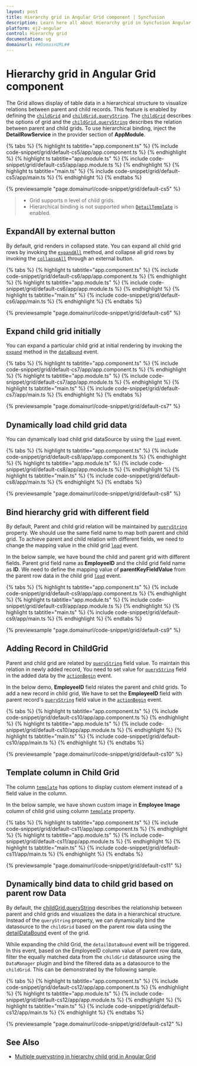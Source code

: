 ```yaml
---
layout: post
title: Hierarchy grid in Angular Grid component | Syncfusion
description: Learn here all about Hierarchy grid in Syncfusion Angular Grid component of Syncfusion Essential JS 2 and more.
platform: ej2-angular
control: Hierarchy grid 
documentation: ug
domainurl: ##DomainURL##
---
```


# Hierarchy grid in Angular Grid component

The Grid allows display of table data in a hierarchical structure to visualize relations between parent and child records.
This feature is enabled by defining the [`childGrid`](https://ej2.syncfusion.com/angular/documentation/api/grid/#childgrid) and [`childGrid.queryString`](https://ej2.syncfusion.com/angular/documentation/api/grid/#querystring).
The [`childGrid`](https://ej2.syncfusion.com/angular/documentation/api/grid/#childgrid) describes the options of grid and the [`childGrid.queryString`](https://ej2.syncfusion.com/angular/documentation/api/grid/#querystring) describes the relation between parent and child grids.
To use hierarchical binding, inject the **DetailRowService** in the provider section of **AppModule**.

{% tabs %}
{% highlight ts tabtitle="app.component.ts" %}
{% include code-snippet/grid/default-cs5/app/app.component.ts %}
{% endhighlight %}
{% highlight ts tabtitle="app.module.ts" %}
{% include code-snippet/grid/default-cs5/app/app.module.ts %}
{% endhighlight %}
{% highlight ts tabtitle="main.ts" %}
{% include code-snippet/grid/default-cs5/app/main.ts %}
{% endhighlight %}
{% endtabs %}
  
{% previewsample "page.domainurl/code-snippet/grid/default-cs5" %}
> * Grid supports n level of child grids.
> * Hierarchical binding is not supported when [`DetailTemplate`](https://ej2.syncfusion.com/angular/documentation/api/grid/#detailtemplate) is enabled.

## ExpandAll by external button

By default, grid renders in collapsed state.
You can expand all child grid rows by invoking the [`expandAll`](https://ej2.syncfusion.com/angular/documentation/api/grid/detailRow/#expandall) method, and collapse all grid rows by invoking the [`collapseAll`](https://ej2.syncfusion.com/angular/documentation/api/grid/detailRow/#collapseall) through an external button.

{% tabs %}
{% highlight ts tabtitle="app.component.ts" %}
{% include code-snippet/grid/default-cs6/app/app.component.ts %}
{% endhighlight %}
{% highlight ts tabtitle="app.module.ts" %}
{% include code-snippet/grid/default-cs6/app/app.module.ts %}
{% endhighlight %}
{% highlight ts tabtitle="main.ts" %}
{% include code-snippet/grid/default-cs6/app/main.ts %}
{% endhighlight %}
{% endtabs %}
  
{% previewsample "page.domainurl/code-snippet/grid/default-cs6" %}

## Expand child grid initially

You can expand a particular child grid at initial rendering by invoking the [`expand`](https://ej2.syncfusion.com/angular/documentation/api/grid/detailRow/#expand) method in the [`dataBound`](https://ej2.syncfusion.com/angular/documentation/api/grid/#databound) event.

{% tabs %}
{% highlight ts tabtitle="app.component.ts" %}
{% include code-snippet/grid/default-cs7/app/app.component.ts %}
{% endhighlight %}
{% highlight ts tabtitle="app.module.ts" %}
{% include code-snippet/grid/default-cs7/app/app.module.ts %}
{% endhighlight %}
{% highlight ts tabtitle="main.ts" %}
{% include code-snippet/grid/default-cs7/app/main.ts %}
{% endhighlight %}
{% endtabs %}
  
{% previewsample "page.domainurl/code-snippet/grid/default-cs7" %}

## Dynamically load child grid data

You can dynamically load child grid dataSource by using the [`load`](https://ej2.syncfusion.com/angular/documentation/api/grid/#load)  event.

{% tabs %}
{% highlight ts tabtitle="app.component.ts" %}
{% include code-snippet/grid/default-cs8/app/app.component.ts %}
{% endhighlight %}
{% highlight ts tabtitle="app.module.ts" %}
{% include code-snippet/grid/default-cs8/app/app.module.ts %}
{% endhighlight %}
{% highlight ts tabtitle="main.ts" %}
{% include code-snippet/grid/default-cs8/app/main.ts %}
{% endhighlight %}
{% endtabs %}
  
{% previewsample "page.domainurl/code-snippet/grid/default-cs8" %}

## Bind hierarchy grid with different field

By default, Parent and child grid relation will be maintained by [`queryString`](https://ej2.syncfusion.com/angular/documentation/api/grid/#querystring) property. We should use the same field name to map both parent and child grid. To achieve parent and child relation with different fields, we need to change the mapping value in the child grid [`load`](https://ej2.syncfusion.com/angular/documentation/api/grid/#load) event.

In the below sample, we have bound the child and parent grid with different fields. Parent grid field name as **EmployeeID** and the child grid field name as **ID**. We need to define the mapping value of **parentKeyFieldValue** from the parent row data in the child grid [`load`](https://ej2.syncfusion.com/angular/documentation/api/grid/#load) event.

{% tabs %}
{% highlight ts tabtitle="app.component.ts" %}
{% include code-snippet/grid/default-cs9/app/app.component.ts %}
{% endhighlight %}
{% highlight ts tabtitle="app.module.ts" %}
{% include code-snippet/grid/default-cs9/app/app.module.ts %}
{% endhighlight %}
{% highlight ts tabtitle="main.ts" %}
{% include code-snippet/grid/default-cs9/app/main.ts %}
{% endhighlight %}
{% endtabs %}
  
{% previewsample "page.domainurl/code-snippet/grid/default-cs9" %}

## Adding Record in ChildGrid

Parent and child grid are related by [`queryString`](https://ej2.syncfusion.com/angular/documentation/api/grid/#querystring) field value.
To maintain this relation in newly added record, You need to set value for [`queryString`](https://ej2.syncfusion.com/angular/documentation/api/grid/#querystring) field in the added data
by the [`actionBegin`](https://ej2.syncfusion.com/angular/documentation/api/grid/#actionbegin) event.

In the below demo, **EmployeeID** field relates the parent and child grids. To add a new record in child grid, We have to set the **EmployeeID** field with parent record's [`queryString`](https://ej2.syncfusion.com/angular/documentation/api/grid/#querystring) field value in the [`actionBegin`](https://ej2.syncfusion.com/angular/documentation/api/grid/#actionbegin) event.

{% tabs %}
{% highlight ts tabtitle="app.component.ts" %}
{% include code-snippet/grid/default-cs10/app/app.component.ts %}
{% endhighlight %}
{% highlight ts tabtitle="app.module.ts" %}
{% include code-snippet/grid/default-cs10/app/app.module.ts %}
{% endhighlight %}
{% highlight ts tabtitle="main.ts" %}
{% include code-snippet/grid/default-cs10/app/main.ts %}
{% endhighlight %}
{% endtabs %}
  
{% previewsample "page.domainurl/code-snippet/grid/default-cs10" %}

## Template column in Child Grid

The column [`template`](https://ej2.syncfusion.com/angular/documentation/api/grid/column/#template) has options to display custom element instead of a field value in the column.

In the below sample, we have shown custom image in **Employee Image** column of child grid using column [`template`](https://ej2.syncfusion.com/angular/documentation/api/grid/column/#template) property.

{% tabs %}
{% highlight ts tabtitle="app.component.ts" %}
{% include code-snippet/grid/default-cs11/app/app.component.ts %}
{% endhighlight %}
{% highlight ts tabtitle="app.module.ts" %}
{% include code-snippet/grid/default-cs11/app/app.module.ts %}
{% endhighlight %}
{% highlight ts tabtitle="main.ts" %}
{% include code-snippet/grid/default-cs11/app/main.ts %}
{% endhighlight %}
{% endtabs %}
  
{% previewsample "page.domainurl/code-snippet/grid/default-cs11" %}

## Dynamically bind data to child grid based on parent row Data

By default, the [childGrid.queryString](https://ej2.syncfusion.com/angular/documentation/api/grid/#querystring) describes the relationship between parent and child grids and visualizes the data in a hierarchical structure. Instead of the `queryString` property, we can dynamically bind the datasource to the `childGrid` based on the parent row data using the [detailDataBound](https://ej2.syncfusion.com/angular/documentation/api/grid/#detaildatabound) event of the grid.

While expanding the child Grid, the `detailDataBound` event will be triggered. In this event, based on the EmployeeID column value of parent row data, filter the equally matched data from the `childGrid` datasource using the `DataManager` plugin and bind the filtered data as a datasource to the `childGrid`. This can be demonstrated by the following sample.

{% tabs %}
{% highlight ts tabtitle="app.component.ts" %}
{% include code-snippet/grid/default-cs12/app/app.component.ts %}
{% endhighlight %}
{% highlight ts tabtitle="app.module.ts" %}
{% include code-snippet/grid/default-cs12/app/app.module.ts %}
{% endhighlight %}
{% highlight ts tabtitle="main.ts" %}
{% include code-snippet/grid/default-cs12/app/main.ts %}
{% endhighlight %}
{% endtabs %}
  
{% previewsample "page.domainurl/code-snippet/grid/default-cs12" %}

## See Also

* [Multiple querystring in hierarchy child grid in Angular Grid](https://www.syncfusion.com/forums/165124/multiple-querystring-in-hierarchy-child-grid-in-angular-grid)
